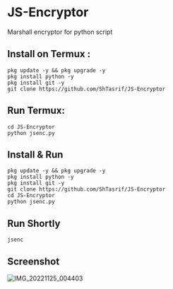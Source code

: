# JS-Encryptor
Marshall encryptor for python script 
## Install on Termux :
```
pkg update -y && pkg upgrade -y
pkg install python -y
pkg install git -y
git clone https://github.com/ShTasrif/JS-Encryptor
```

## Run Termux:
```
cd JS-Encryptor
python jsenc.py
```

## Install & Run
```
pkg update -y && pkg upgrade -y
pkg install python -y
pkg install git -y
git clone https://github.com/ShTasrif/JS-Encryptor
cd JS-Encryptor
python jsenc.py
```

## Run Shortly 
```
jsenc
```

## Screenshot 
![IMG_20221125_004403](https://user-images.githubusercontent.com/85736436/203849658-bd1171d5-49a4-4fbd-9195-30b8d153344a.jpg)
